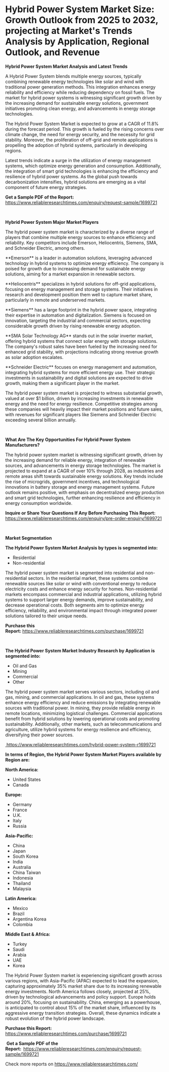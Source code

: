 <p><h1>Hybrid Power System Market Size: Growth Outlook from 2025 to 2032, projecting at Market's Trends Analysis by Application, Regional Outlook, and Revenue</h1></p><p><strong>Hybrid Power System Market Analysis and Latest Trends</strong></p>
<p><p>A Hybrid Power System blends multiple energy sources, typically combining renewable energy technologies like solar and wind with traditional power generation methods. This integration enhances energy reliability and efficiency while reducing dependency on fossil fuels. The market for hybrid power systems is witnessing significant growth driven by the increasing demand for sustainable energy solutions, government initiatives promoting clean energy, and advancements in energy storage technologies.</p><p>The Hybrid Power System Market is expected to grow at a CAGR of 11.8% during the forecast period. This growth is fueled by the rising concerns over climate change, the need for energy security, and the necessity for grid stability. Moreover, the proliferation of off-grid and remote applications is propelling the adoption of hybrid systems, particularly in developing regions. </p><p>Latest trends indicate a surge in the utilization of energy management systems, which optimize energy generation and consumption. Additionally, the integration of smart grid technologies is enhancing the efficiency and resilience of hybrid power systems. As the global push towards decarbonization intensifies, hybrid solutions are emerging as a vital component of future energy strategies.</p></p>
<p><strong>Get a Sample PDF of the Report:&nbsp;</strong> <a href="https://www.reliableresearchtimes.com/enquiry/request-sample/1699721?utm_campaign=1940&utm_medium=2&utm_source=Github&utm_content=ia&utm_term=09012025&utm_id=hybrid-power-system">https://www.reliableresearchtimes.com/enquiry/request-sample/1699721</a></p>
<p>&nbsp;</p>
<p><strong>Hybrid Power System Major Market Players</strong></p>
<p><p>The hybrid power system market is characterized by a diverse range of players that combine multiple energy sources to enhance efficiency and reliability. Key competitors include Emerson, Heliocentris, Siemens, SMA, and Schneider Electric, among others. </p><p>**Emerson** is a leader in automation solutions, leveraging advanced technology in hybrid systems to optimize energy efficiency. The company is poised for growth due to increasing demand for sustainable energy solutions, aiming for a market expansion in renewable sectors.</p><p>**Heliocentris** specializes in hybrid solutions for off-grid applications, focusing on energy management and storage systems. Their initiatives in research and development position them well to capture market share, particularly in remote and underserved markets.</p><p>**Siemens** has a large footprint in the hybrid power space, integrating their expertise in automation and digitalization. Siemens is focused on innovation, targeting the industrial and commercial sectors, expecting considerable growth driven by rising renewable energy adoption.</p><p>**SMA Solar Technology AG** stands out in the solar inverter market, offering hybrid systems that connect solar energy with storage solutions. The company's robust sales have been fueled by the increasing need for enhanced grid stability, with projections indicating strong revenue growth as solar adoption escalates.</p><p>**Schneider Electric** focuses on energy management and automation, integrating hybrid systems for more efficient energy use. Their strategic investments in sustainability and digital solutions are expected to drive growth, making them a significant player in the market.</p><p>The hybrid power system market is projected to witness substantial growth, valued at over $1 billion, driven by increasing investments in renewable energy and the need for energy resilience. Competitive strategies among these companies will heavily impact their market positions and future sales, with revenues for significant players like Siemens and Schneider Electric exceeding several billion annually.</p></p>
<p>&nbsp;</p>
<p><strong>What Are The Key Opportunities For Hybrid Power System Manufacturers?</strong></p>
<p><p>The hybrid power system market is witnessing significant growth, driven by the increasing demand for reliable energy, integration of renewable sources, and advancements in energy storage technologies. The market is projected to expand at a CAGR of over 10% through 2028, as industries and remote areas shift towards sustainable energy solutions. Key trends include the rise of microgrids, government incentives, and technological innovations in battery storage and energy management systems. Future outlook remains positive, with emphasis on decentralized energy production and smart grid technologies, further enhancing resilience and efficiency in energy consumption worldwide.</p></p>
<p><strong>Inquire or Share Your Questions If Any Before Purchasing This Report:</strong> <a href="https://www.reliableresearchtimes.com/enquiry/pre-order-enquiry/1699721?utm_campaign=1940&utm_medium=2&utm_source=Github&utm_content=ia&utm_term=09012025&utm_id=hybrid-power-system">https://www.reliableresearchtimes.com/enquiry/pre-order-enquiry/1699721</a></p>
<p>&nbsp;</p>
<p><strong>Market Segmentation</strong></p>
<p><strong>The Hybrid Power System Market Analysis by types is segmented into:</strong></p>
<p><ul><li>Residential</li><li>Non-residential</li></ul></p>
<p><p>The hybrid power system market is segmented into residential and non-residential sectors. In the residential market, these systems combine renewable sources like solar or wind with conventional energy to reduce electricity costs and enhance energy security for homes. Non-residential markets encompass commercial and industrial applications, utilizing hybrid systems to support larger energy demands, improve sustainability, and decrease operational costs. Both segments aim to optimize energy efficiency, reliability, and environmental impact through integrated power solutions tailored to their unique needs.</p></p>
<p><strong>Purchase this Report:&nbsp;</strong><a href="https://www.reliableresearchtimes.com/purchase/1699721?utm_campaign=1940&utm_medium=2&utm_source=Github&utm_content=ia&utm_term=09012025&utm_id=hybrid-power-system">https://www.reliableresearchtimes.com/purchase/1699721</a></p>
<p>&nbsp;</p>
<p><strong>The Hybrid Power System Market Industry Research by Application is segmented into:</strong></p>
<p><ul><li>Oil and Gas</li><li>Mining</li><li>Commercial</li><li>Other</li></ul></p>
<p><p>The hybrid power system market serves various sectors, including oil and gas, mining, and commercial applications. In oil and gas, these systems enhance energy efficiency and reduce emissions by integrating renewable sources with traditional power. In mining, they provide reliable energy in remote locations, minimizing logistical challenges. Commercial applications benefit from hybrid solutions by lowering operational costs and promoting sustainability. Additionally, other markets, such as telecommunications and agriculture, utilize hybrid systems for energy resilience and efficiency, diversifying their power sources.</p></p>
<p><a href="https://www.reliableresearchtimes.com/hybrid-power-system-r1699721?utm_campaign=1940&utm_medium=2&utm_source=Github&utm_content=ia&utm_term=09012025&utm_id=hybrid-power-system">&nbsp;https://www.reliableresearchtimes.com/hybrid-power-system-r1699721</a></p>
<p><strong>In terms of Region, the Hybrid Power System Market Players available by Region are:</strong></p>
<p>
    <p> <strong> North America: </strong>
        <ul>
            <li>United States</li>
            <li>Canada</li>
        </ul>
        </p> 
    <p> <strong> Europe: </strong>
        <ul>
            <li>Germany</li>
            <li>France</li>
            <li>U.K.</li>
            <li>Italy</li>
            <li>Russia</li>
        </ul>
        </p> 
    <p> <strong> Asia-Pacific: </strong>
        <ul>
            <li>China</li>
            <li>Japan</li>
            <li>South Korea</li>
            <li>India</li>
            <li>Australia</li>
            <li>China Taiwan</li>
            <li>Indonesia</li>
            <li>Thailand</li>
            <li>Malaysia</li>
        </ul>
        </p> 
    <p> <strong> Latin America: </strong>
        <ul>
            <li>Mexico</li>
            <li>Brazil</li>
            <li>Argentina Korea</li>
            <li>Colombia</li>
        </ul>
        </p> 
    <p> <strong> Middle East & Africa: </strong>
        <ul>
            <li>Turkey</li>
            <li>Saudi</li>
            <li>Arabia</li>
            <li>UAE</li>
            <li>Korea</li>
        </ul>
    </p>
    </p>
<p><p>The Hybrid Power System market is experiencing significant growth across various regions, with Asia-Pacific (APAC) expected to lead the expansion, capturing approximately 35% market share due to its increasing renewable energy investments. North America follows closely, projected at 25%, driven by technological advancements and policy support. Europe holds around 20%, focusing on sustainability. China, emerging as a powerhouse, is anticipated to control about 15% of the market share, influenced by its aggressive energy transition strategies. Overall, these dynamics indicate a robust evolution of the hybrid power landscape.</p></p>
<p><strong>Purchase this Report: </strong><a href="https://www.reliableresearchtimes.com/purchase/1699721?utm_campaign=1940&utm_medium=2&utm_source=Github&utm_content=ia&utm_term=09012025&utm_id=hybrid-power-system">https://www.reliableresearchtimes.com/purchase/1699721</a></p>
<p>&nbsp;<strong>Get a Sample PDF of the Report:&nbsp;&nbsp;</strong><a href="https://www.reliableresearchtimes.com/enquiry/request-sample/1699721?utm_campaign=1940&utm_medium=2&utm_source=Github&utm_content=ia&utm_term=09012025&utm_id=hybrid-power-system">https://www.reliableresearchtimes.com/enquiry/request-sample/1699721</a></p>
<p><strong></strong></p>
<p>Check more reports on <a href="https://www.reliableresearchtimes.com/?utm_campaign=1940&utm_medium=2&utm_source=Github&utm_content=ia&utm_term=09012025&utm_id=hybrid-power-system">https://www.reliableresearchtimes.com/</a></p>